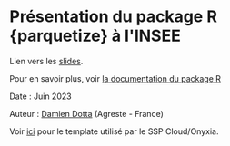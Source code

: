 # Présentation du package R {parquetize} à l'INSEE

Lien vers les [slides](https://ddotta.github.io/parquetize_presentation/).

Pour en savoir plus, voir [la documentation du package R](https://github.com/ddotta/parquetize)

Date : Juin 2023

Auteur : [Damien Dotta](https://github.com/ddotta) (Agreste - France)

Voir [ici](https://github.com/InseeFrLab/onyxia-quarto) pour le template utilisé par le SSP Cloud/Onyxia.
